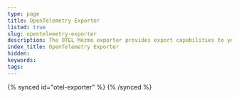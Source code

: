 ```yaml
---
type: page
title: OpenTelemetry Exporter
listed: true
slug: opentelemetry-exporter
description: The OTEL Mezmo exporter provides export capabilities to your OpenTelemetry pipelines
index_title: OpenTelemetry Exporter
hidden: 
keywords: 
tags: 
---
```


{% synced id="otel-exporter" %}
{% /synced %}